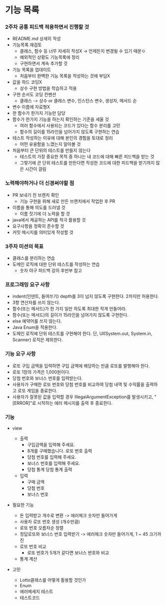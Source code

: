 # 기능 목록

### 2주차 공통 피드백 적용하면서 진행할 것
- README.md 상세히 작성
- 기능목록 재검토
  - 클래스, 함수 등 너무 자세히 작성X -> 언제든지 변경될 수 있기 때문ㅇ
  - 예외적인 상황도 기능목록에 정리
  - 구현하면서 계속 추가할 것
- 기능 목록을 업데이트
  - 처음부터 완벽한 기능 목록을 작성하는 것에 부담X
- 값을 하드 코딩X
  - 상수 구현 방법을 학습하고 적용
- 구현 순서도 코딩 컨벤션
  - 클래스 -> 상수 or 클래스 변수, 인스턴스 변수, 생성자, 메서드 순
- 변수 이름에 자료형X
- 한 함수가 한가지 기능만 담당
- 함수가 한가지 기능을 하는지 확인하는 기준을 세울 것
  - 여러 함수에서 사용되는 코드가 있다는 함수 분리를 고민
  - 함수의 길이를 15라인을 넘어가지 않도록 구현하는 연습
- 테스트 작성하는 이유에 대해 본인의 경험을 토대로 정리
  - 어떤 유용함을 느꼈는지 알아볼 것
- 처음부터 큰 단위의 테스트를 만들지 않는다
  - 테스트의 가장 중요한 목적 중 하나는 내 코드에 대해 빠른 피드백을 받는 것
  - 그렇기에 큰 단위 테스트를 만든다면 작성한 코드에 대한 피드백을 받기까지 많은 시간이 걸림
  
### 노력해야하거나 더 신경써야할 점
- PR 보내기 전 브랜치 확인
  - 기능 구현을 위해 새로 만든 브랜치에서 작업한 후 PR
- 이름을 통해 의도를 드러낼 것
  - 이름 짓기에 더 노력을 할 것
- java에서 제공하는 API를 적극 활용할 것
- 요구사항을 정확히 준수할 것
- 커밋 메시지를 의미있게 작성할 것

### 3주차 미션의 목표
- 클래스를 분리하는 연습
- 도메인 로직에 대한 단위 테스트를 작성하는 연습
  - 숫자 야구 피드백 강의 후반부 참고

### 프로그래밍 요구 사항
- indent(인덴트, 들여쓰기) depth를 3이 넘지 않도록 구현한다. 2까지만 허용한다.
- 3항 연산자를 쓰지 않는다.
- 함수(또는 메서드)가 한 가지 일만 하도록 최대한 작게 만들어라.
- 함수(또는 메서드)의 길이가 15라인을 넘어가지 않도록 구현한다.
- else 예약어를 쓰지 않는다.
- Java Enum을 적용한다.
- 도메인 로직에 단위 테스트를 구현해야 한다. 단, UI(System.out, System.in, Scanner) 로직은 제외한다. 

### 기능 요구 사항
- 로또 구입 금액을 입력하면 구입 금액에 해당하는 만큼 로또를 발행해야 한다.
- 로또 1장의 가격은 1,000원이다.
- 당첨 번호와 보너스 번호를 입력받는다.
- 사용자가 구매한 로또 번호와 당첨 번호를 비교하여 당첨 내역 및 수익률을 출력하고 로또 게임을 종료한다.
- 사용자가 잘못된 값을 입력할 경우 IllegalArgumentException를 발생시키고, "[ERROR]"로 시작하는 에러 메시지를 출력 후 종료한다.

### 기능
- view
  - 출력
    - 구입금액을 입력해 주세요.
    - 8개를 구매했습니다. 
      로또 번호 출력
    - 당첨 번호를 입력해 주세요.
    - 보너스 번호를 입력해 주세요.
    - 당첨 통계
      당첨 통계 출력
  - 입력
    - 구매 금액
    - 당첨 번호
    - 보너스 번호

- 필요한 기능
    - 돈 입력받고 개수로 변환 -> 에러체크 숫자만 들어가게
    - 사용자 로또 번호 생성 (개수만큼)
    - 로또 번호 오름차순 정렬
    - 정답로또와 보너스 번호 입력받기 -> 에러체크 숫자만 들어가게, 1 ~ 45 크기까진
    - 로또 번호 비교
      - 로또 번호가 5개가 같다면 보너스 번호와 비교    
    - 통계 계산

- 고민
  - Lotto클래스를 어떻게 활용할 것인가
  - Enum
  - 에러메세지 테스트 
  - 테스트코드
